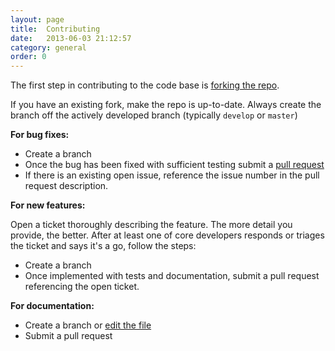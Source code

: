 ```yaml
---
layout: page
title:  Contributing
date:   2013-06-03 21:12:57
category: general
order: 0
---
```


The first step in contributing to the code base is [forking the repo](https://help.github.com/articles/fork-a-repo).

If you have an existing fork, make the repo is up-to-date. Always create the
branch off the actively developed branch (typically `develop` or `master`)

**For bug fixes:**

- Create a branch
- Once the bug has been fixed with sufficient testing submit a [pull request](https://help.github.com/articles/using-pull-requests)
- If there is an existing open issue, reference the issue number in the pull request description.

**For new features:**

Open a ticket thoroughly describing the feature. The more detail you provide, the better. After at least one of core developers responds or triages the ticket and says it's a go, follow the steps:

- Create a branch
- Once implemented with tests and documentation, submit a pull request
referencing the open ticket.

**For documentation:**

- Create a branch or [edit the file](https://help.github.com/articles/creating-and-editing-files-in-your-repository#changing-files-you-dont-own)
- Submit a pull request
